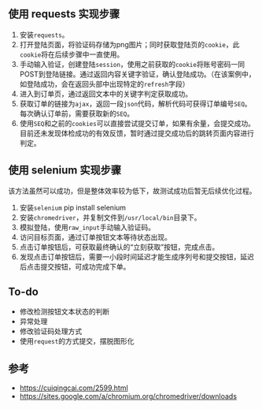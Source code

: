 ## 使用 requests 实现步骤

1. 安装`requests`。
2. 打开登陆页面，将验证码存储为png图片；同时获取登陆页的`cookie`，此`cookie`将在后续步骤中一直使用。
3. 手动输入验证，创建登陆`session`，使用之前获取的`cookie`将账号密码一同POST到登陆链接。通过返回内容关键字验证，确认登陆成功。（在该案例中，如登陆成功，会在返回头部中出现特定的`refresh`字段）
4. 进入到订单页，通过返回文本中的关键字判定获取成功。
5. 获取订单的链接为`ajax`，返回一段`json`代码，解析代码可获得订单编号`SEQ`。每次确认订单前，需要获取新的`SEQ`。
6. 使用`SEQ`和之前的`cookies`可以直接尝试提交订单，如果有余量，会提交成功。目前还未发现体检成功的有效反馈，暂时通过提交成功后的跳转页面内容进行判定。





## 使用 selenium 实现步骤

该方法虽然可以成功，但是整体效率较为低下，故测试成功后暂无后续优化过程。

1. 安装`selenium`
    pip install selenium
2. 安装`chromedriver`，并复制文件到`/usr/local/bin`目录下。
3. 模拟登陆，使用`raw_input`手动输入验证码。
4. 访问目标页面，通过订单按钮文本等待状态出现。
6. 点击订单按钮后，可获取最终确认的“立刻获取”按钮，完成点击。
7. 发现点击订单按钮后，需要一小段时间延迟才能生成序列号和提交按钮，延迟后点击提交按钮，可成功完成下单。


## To-do

* 修改检测按钮文本状态的判断
* 异常处理
* 修改验证码处理方式
* 使用`request`的方式提交，摆脱图形化



## 参考

* https://cuiqingcai.com/2599.html
* https://sites.google.com/a/chromium.org/chromedriver/downloads
